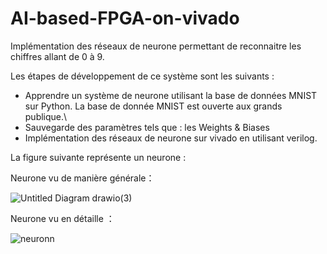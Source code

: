# AI-based-FPGA-on-vivado

Implémentation des réseaux de neurone permettant de reconnaitre les chiffres allant de 0 à 9.

Les étapes de développement de ce système sont les suivants :

-	Apprendre un système de neurone utilisant la base de données MNIST sur Python.
La base de donnée MNIST est ouverte aux grands publique.\
-	Sauvegarde des paramètres tels que : les Weights & Biases
-	Implémentation des réseaux de neurone sur vivado en utilisant verilog.

La figure suivante représente un neurone : 

Neurone vu de manière générale：


![Untitled Diagram drawio(3)](https://user-images.githubusercontent.com/22806623/191124190-001c5f0a-b39e-4074-9858-4955eb07798a.png)

Neurone vu en détaille ：

![neuronn](https://user-images.githubusercontent.com/22806623/191123455-ba5f0971-6b17-4527-8bae-a937a611a038.png)
